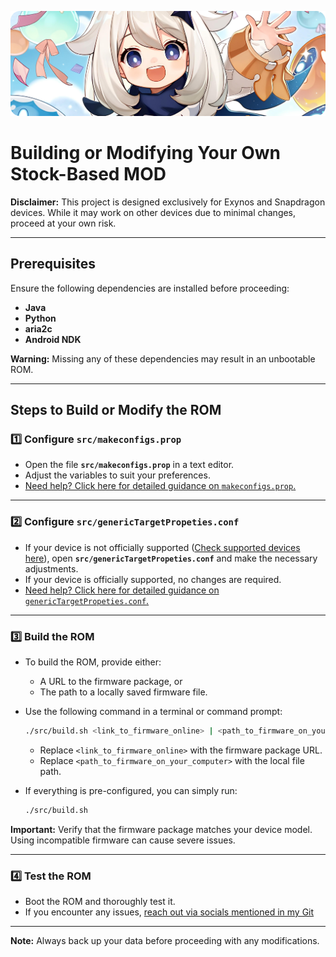 ![emergency_food](https://github.com/forsaken-heart24/i_dont_want_to_be_an_weirdo/blob/main/banner_images/emergency_food.png?raw=true)

# Building or Modifying Your Own Stock-Based MOD

**Disclaimer:** This project is designed exclusively for Exynos and Snapdragon devices. While it may work on other devices due to minimal changes, proceed at your own risk.

---

## Prerequisites

Ensure the following dependencies are installed before proceeding:

- **Java**
- **Python**
- **aria2c**
- **Android NDK**

**Warning:** Missing any of these dependencies may result in an unbootable ROM.

---

## Steps to Build or Modify the ROM

### 1️⃣ Configure `src/makeconfigs.prop`

- Open the file **`src/makeconfigs.prop`** in a text editor.
- Adjust the variables to suit your preferences.
- [Need help? Click here for detailed guidance on `makeconfigs.prop`.](https://github.com/forsaken-heart24/HorizonXOneUI-HorizonUX/docs/MAKECONFIGS.md)

---

### 2️⃣ Configure `src/genericTargetPropeties.conf`

- If your device is not officially supported ([Check supported devices here](https://github.com/forsaken-heart24/HorizonXOneUI-HorizonUX/docs/SUPPORTED_DEVICES.md)), open **`src/genericTargetPropeties.conf`** and make the necessary adjustments.
- If your device is officially supported, no changes are required.
- [Need help? Click here for detailed guidance on `genericTargetPropeties.conf`.](https://github.com/forsaken-heart24/HorizonXOneUI-HorizonUX/docs/TARGETPROPERTIES.md)

---

### 3️⃣ Build the ROM

- To build the ROM, provide either:
  - A URL to the firmware package, or
  - The path to a locally saved firmware file.

- Use the following command in a terminal or command prompt:
  ```bash
  ./src/build.sh <link_to_firmware_online> | <path_to_firmware_on_your_computer>
  ```
  - Replace `<link_to_firmware_online>` with the firmware package URL.
  - Replace `<path_to_firmware_on_your_computer>` with the local file path.

- If everything is pre-configured, you can simply run:
  ```bash
  ./src/build.sh
  ```

**Important:** Verify that the firmware package matches your device model. Using incompatible firmware can cause severe issues.

---

### 4️⃣ Test the ROM

- Boot the ROM and thoroughly test it.
- If you encounter any issues, [reach out via socials mentioned in my Git](https://github.com/forsaken-heart24)

---

**Note:** Always back up your data before proceeding with any modifications.